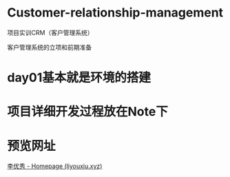 # Customer-relationship-management
项目实训CRM（客户管理系统）

客户管理系统的立项和前期准备

# day01基本就是环境的搭建

# 项目详细开发过程放在Note下

# 预览网址

[李优秀 - Homepage (liyouxiu.xyz)](http://liyouxiu.xyz/)